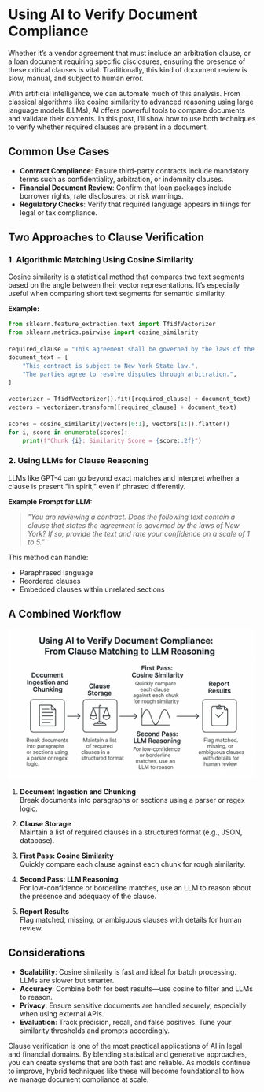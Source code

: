 
# Using AI to Verify Document Compliance

Whether it’s a vendor agreement that must include an arbitration clause, or a loan document requiring specific disclosures, ensuring the presence of these critical clauses is vital. Traditionally, this kind of document review is slow, manual, and subject to human error.

With artificial intelligence, we can automate much of this analysis. From classical algorithms like cosine similarity to advanced reasoning using large language models (LLMs), AI offers powerful tools to compare documents and validate their contents. In this post, I’ll show how to use both techniques to verify whether required clauses are present in a document.

## Common Use Cases

- **Contract Compliance**: Ensure third-party contracts include mandatory terms such as confidentiality, arbitration, or indemnity clauses.
- **Financial Document Review**: Confirm that loan packages include borrower rights, rate disclosures, or risk warnings.
- **Regulatory Checks**: Verify that required language appears in filings for legal or tax compliance.

## Two Approaches to Clause Verification

### 1. Algorithmic Matching Using Cosine Similarity

Cosine similarity is a statistical method that compares two text segments based on the angle between their vector representations. It’s especially useful when comparing short text segments for semantic similarity.

**Example:**
```python
from sklearn.feature_extraction.text import TfidfVectorizer
from sklearn.metrics.pairwise import cosine_similarity

required_clause = "This agreement shall be governed by the laws of the State of New York."
document_text = [
    "This contract is subject to New York State law.",
    "The parties agree to resolve disputes through arbitration.",
]

vectorizer = TfidfVectorizer().fit([required_clause] + document_text)
vectors = vectorizer.transform([required_clause] + document_text)

scores = cosine_similarity(vectors[0:1], vectors[1:]).flatten()
for i, score in enumerate(scores):
    print(f"Chunk {i}: Similarity Score = {score:.2f}")
```
### 2. Using LLMs for Clause Reasoning

LLMs like GPT-4 can go beyond exact matches and interpret whether a clause is present "in spirit," even if phrased differently.

**Example Prompt for LLM:**
> *"You are reviewing a contract. Does the following text contain a clause that states the agreement is governed by the laws of New York? If so, provide the text and rate your confidence on a scale of 1 to 5."*

This method can handle:
- Paraphrased language
- Reordered clauses
- Embedded clauses within unrelated sections

## A Combined Workflow

![AI Document Analysis Workflow](flow.png)

1. **Document Ingestion and Chunking**  
   Break documents into paragraphs or sections using a parser or regex logic.

2. **Clause Storage**  
   Maintain a list of required clauses in a structured format (e.g., JSON, database).

3. **First Pass: Cosine Similarity**  
   Quickly compare each clause against each chunk for rough similarity.

4. **Second Pass: LLM Reasoning**  
   For low-confidence or borderline matches, use an LLM to reason about the presence and adequacy of the clause.

5. **Report Results**  
   Flag matched, missing, or ambiguous clauses with details for human review.

## Considerations

- **Scalability**: Cosine similarity is fast and ideal for batch processing. LLMs are slower but smarter.
- **Accuracy**: Combine both for best results—use cosine to filter and LLMs to reason.
- **Privacy**: Ensure sensitive documents are handled securely, especially when using external APIs.
- **Evaluation**: Track precision, recall, and false positives. Tune your similarity thresholds and prompts accordingly.

Clause verification is one of the most practical applications of AI in legal and financial domains. By blending statistical and generative approaches, you can create systems that are both fast and reliable. As models continue to improve, hybrid techniques like these will become foundational to how we manage document compliance at scale.

